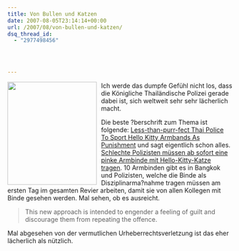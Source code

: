 ```yaml
---
title: Von Bullen und Katzen
date: 2007-08-05T23:14:14+00:00
url: /2007/08/von-bullen-und-katzen/
dsq_thread_id:
  - "2977498456"




---
```

<img src="//samui-samui.de/images/239.jpg" width="200" height="231" style="float:left;margin-right:10px;" />Ich werde das dumpfe Gefühl nicht los, dass die Königliche Thailändische Polizei gerade dabei ist, sich weltweit sehr sehr lächerlich macht.

Die beste ?berschrift zum Thema ist folgende: [Less-than-purr-fect Thai Police To Sport Hello Kitty Armbands As Punishment][1] und sagt eigentlich schon alles. [Schlechte Polizisten müssen ab sofort eine pinke Armbinde mit Hello-Kitty-Katze tragen][2]. 10 Armbinden gibt es in Bangkok und Polizisten, welche die Binde als Disziplinarma?nahme tragen müssen am ersten Tag im gesamten Revier arbeiten, damit sie von allen Kollegen mit Binde gesehen werden. Mal sehen, ob es ausreicht.

> This new approach is intended to engender a feeling of guilt and discourage them from repeating the offence.

Mal abgesehen von der vermutlichen Urheberrechtsverletzung ist das eher lächerlich als nützlich.

 [1]: http://e.sinchew-i.com/content.phtml?sec=2&artid=200708060021
 [2]: http://bangkokpost.com/News/06Aug2007_news02.php
